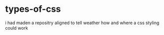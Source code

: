 # types-of-css
i had maden a repositry aligned to tell weather how and where a css styling could work
